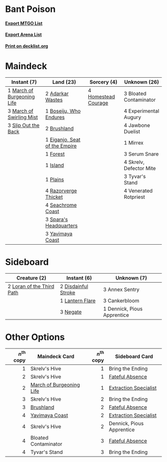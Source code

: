 # Bant Poison

#### [Export MTGO List](../collection/Bant%20Poison/Bant%20Poison.txt)
#### [Export Arena List](../collection/Bant%20Poison/Bant%20Poison_arena.txt)
#### [Print on decklist.org](http://decklist.org/?deckmain=2%09Adarkar%20Wastes%0A3%09Bloated%20Contaminator%0A1%09Boseiju,%20Who%20Endures%0A2%09Brushland%0A1%09Eiganjo,%20Seat%20of%20the%20Empire%0A4%09Experimental%20Augury%0A1%09Forest%0A4%09Homestead%20Courage%0A1%09Island%0A4%09Jawbone%20Duelist%0A1%09March%20of%20Burgeoning%20Life%0A3%09March%20of%20Swirling%20Mist%0A1%09Mirrex%0A1%09Plains%0A4%09Razorverge%20Thicket%0A4%09Seachrome%20Coast%0A3%09Serum%20Snare%0A4%09Skrelv,%20Defector%20Mite%0A3%09Slip%20Out%20the%20Back%0A3%09Spara's%20Headquarters%0A3%09Tyvar's%20Stand%0A4%09Venerated%20Rotpriest%0A3%09Yavimaya%20Coast&deckside=3%09Annex%20Sentry%0A3%09Cankerbloom%0A1%09Dennick,%20Pious%20Apprentice%0A2%09Disdainful%20Stroke%0A1%09Lantern%20Flare%0A2%09Loran%20of%20the%20Third%20Path%0A3%09Negate)
# Maindeck

|                                             Instant (7)                                             |                                               Land (23)                                                |                                         Sorcery (4)                                          |     Unknown (26)      |
|-----------------------------------------------------------------------------------------------------|--------------------------------------------------------------------------------------------------------|----------------------------------------------------------------------------------------------|-----------------------|
|1 [March of Burgeoning Life](http://gatherer.wizards.com/Pages/Card/Details.aspx?multiverseid=548510)|2 [Adarkar Wastes](http://gatherer.wizards.com/Pages/Card/Details.aspx?multiverseid=129458)             |4 [Homestead Courage](http://gatherer.wizards.com/Pages/Card/Details.aspx?multiverseid=534780)|3 Bloated Contaminator |
|3 [March of Swirling Mist](http://gatherer.wizards.com/Pages/Card/Details.aspx?multiverseid=548358)  |1 [Boseiju, Who Endures](http://gatherer.wizards.com/Pages/Card/Details.aspx?multiverseid=548579)       |                                                                                              |4 Experimental Augury  |
|3 [Slip Out the Back](http://gatherer.wizards.com/Pages/Card/Details.aspx?multiverseid=555263)       |2 [Brushland](http://gatherer.wizards.com/Pages/Card/Details.aspx?multiverseid=129496)                  |                                                                                              |4 Jawbone Duelist      |
|                                                                                                     |1 [Eiganjo, Seat of the Empire](http://gatherer.wizards.com/Pages/Card/Details.aspx?multiverseid=548581)|                                                                                              |1 Mirrex               |
|                                                                                                     |1 [Forest](http://gatherer.wizards.com/Pages/Card/Details.aspx?multiverseid=439860)                     |                                                                                              |3 Serum Snare          |
|                                                                                                     |1 [Island](http://gatherer.wizards.com/Pages/Card/Details.aspx?multiverseid=439857)                     |                                                                                              |4 Skrelv, Defector Mite|
|                                                                                                     |1 [Plains](http://gatherer.wizards.com/Pages/Card/Details.aspx?multiverseid=439856)                     |                                                                                              |3 Tyvar's Stand        |
|                                                                                                     |4 [Razorverge Thicket](http://gatherer.wizards.com/Pages/Card/Details.aspx?multiverseid=209407)         |                                                                                              |4 Venerated Rotpriest  |
|                                                                                                     |4 [Seachrome Coast](http://gatherer.wizards.com/Pages/Card/Details.aspx?multiverseid=209399)            |                                                                                              |                       |
|                                                                                                     |3 [Spara's Headquarters](http://gatherer.wizards.com/Pages/Card/Details.aspx?multiverseid=555458)       |                                                                                              |                       |
|                                                                                                     |3 [Yavimaya Coast](http://gatherer.wizards.com/Pages/Card/Details.aspx?multiverseid=129810)             |                                                                                              |                       |


# Sideboard

|                                            Creature (2)                                            |                                         Instant (6)                                          |        Unknown (7)        |
|----------------------------------------------------------------------------------------------------|----------------------------------------------------------------------------------------------|---------------------------|
|2 [Loran of the Third Path](http://gatherer.wizards.com/Pages/Card/Details.aspx?multiverseid=583597)|2 [Disdainful Stroke](http://gatherer.wizards.com/Pages/Card/Details.aspx?multiverseid=420705)|3 Annex Sentry             |
|                                                                                                    |1 [Lantern Flare](http://gatherer.wizards.com/Pages/Card/Details.aspx?multiverseid=540855)    |3 Cankerbloom              |
|                                                                                                    |3 [Negate](http://gatherer.wizards.com/Pages/Card/Details.aspx?multiverseid=423707)           |1 Dennick, Pious Apprentice|


# Other Options

|*n*<sup>th</sup> copy|                                           Maindeck Card                                           |*n*<sup>th</sup> copy|                                         Sideboard Card                                         |
|--------------------:|---------------------------------------------------------------------------------------------------|--------------------:|------------------------------------------------------------------------------------------------|
|                    1|Skrelv's Hive                                                                                      |                    1|Bring the Ending                                                                                |
|                    2|Skrelv's Hive                                                                                      |                    1|[Fateful Absence](http://gatherer.wizards.com/Pages/Card/Details.aspx?multiverseid=534774)      |
|                    2|[March of Burgeoning Life](http://gatherer.wizards.com/Pages/Card/Details.aspx?multiverseid=548510)|                    1|[Extraction Specialist](http://gatherer.wizards.com/Pages/Card/Details.aspx?multiverseid=555213)|
|                    3|Skrelv's Hive                                                                                      |                    2|Bring the Ending                                                                                |
|                    3|[Brushland](http://gatherer.wizards.com/Pages/Card/Details.aspx?multiverseid=129496)               |                    2|[Fateful Absence](http://gatherer.wizards.com/Pages/Card/Details.aspx?multiverseid=534774)      |
|                    4|[Yavimaya Coast](http://gatherer.wizards.com/Pages/Card/Details.aspx?multiverseid=129810)          |                    2|[Extraction Specialist](http://gatherer.wizards.com/Pages/Card/Details.aspx?multiverseid=555213)|
|                    4|Skrelv's Hive                                                                                      |                    2|Dennick, Pious Apprentice                                                                       |
|                    4|Bloated Contaminator                                                                               |                    3|[Fateful Absence](http://gatherer.wizards.com/Pages/Card/Details.aspx?multiverseid=534774)      |
|                    4|Tyvar's Stand                                                                                      |                    3|Bring the Ending                                                                                |

